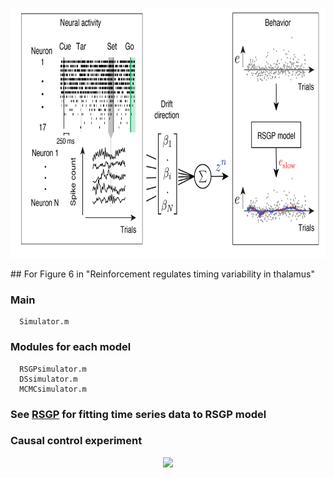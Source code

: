 <p align="center">
  <img src="analysis.png" height="400" >
</p>
## For Figure 6 in "Reinforcement regulates timing variability in thalamus"

  ### Main
      Simulator.m 
  ### Modules for each model
      RSGPsimulator.m
      DSsimulator.m
      MCMCsimulator.m
  ###  See [RSGP](https://github.com/wangjing0/RSGP) for fitting time series data to RSGP model
  
  ### Causal control experiment
  <p align="center">
  <img src="Fig5.png" height="400" >
</p>
